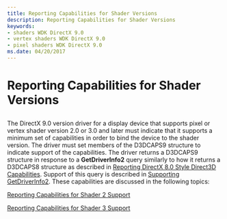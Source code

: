 ```yaml
---
title: Reporting Capabilities for Shader Versions
description: Reporting Capabilities for Shader Versions
keywords:
- shaders WDK DirectX 9.0
- vertex shaders WDK DirectX 9.0
- pixel shaders WDK DirectX 9.0
ms.date: 04/20/2017
---
```


# Reporting Capabilities for Shader Versions


## <span id="ddk_reporting_capabilities_for_shader_versions_gg"></span><span id="DDK_REPORTING_CAPABILITIES_FOR_SHADER_VERSIONS_GG"></span>


The DirectX 9.0 version driver for a display device that supports pixel or vertex shader version 2.0 or 3.0 and later must indicate that it supports a minimum set of capabilities in order to bind the device to the shader version. The driver must set members of the D3DCAPS9 structure to indicate support of the capabilities. The driver returns a D3DCAPS9 structure in response to a **GetDriverInfo2** query similarly to how it returns a D3DCAPS8 structure as described in [Reporting DirectX 8.0 Style Direct3D Capabilities](reporting-directx-8-0-style-direct3d-capabilities.md). Support of this query is described in [Supporting GetDriverInfo2](supporting-getdriverinfo2.md). These capabilities are discussed in the following topics:

[Reporting Capabilities for Shader 2 Support](reporting-capabilities-for-shader-2-support.md)

[Reporting Capabilities for Shader 3 Support](reporting-capabilities-for-shader-3-support.md)

 

 





